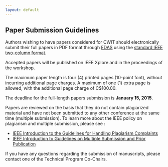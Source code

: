 ```yaml
---
layout: default
---
```


## Paper Submission Guidelines

Authors wishing to have papers considered for CWIT should electronically submit their full papers in PDF format through [EDAS](https://edas.info/newPaper.php?c=18401) using the [standard IEEE two-column format](www.ieee.org/conferences_events/conferences/publishing/templates.html). 

Accepted papers will be published on IEEE Xplore and in the proceedings of the workshop.

The maximum paper length is four (4) printed pages (10-point font), without incurring additional page charges. A maximum of one (1) extra page is allowed, with the additional page charge of C$100.00.

The deadline for the full-length papers submission is **January 15, 2015**.

Papers are reviewed on the basis that they do not contain plagiarized material and have not been submitted to any other conference at the same time (multiple submission). To learn more about the IEEE policy on plagiarism and multiple submission, please see : 

* [IEEE Introduction to the Guidelines for Handling Plagiarism Complaints](http://www.ieee.org/publications_standards/publications/rights/plagiarism.html)
* [IEEE Introduction to Guidelines on Multiple Submission and Prior Publication](ihttp://www.ieee.org/publications_standards/publications/rights/Multi_Sub_Guidelines_Intro.html)

If you have any questions regarding the submission of manuscripts, please contact one of the Technical Program Co-Chairs.

